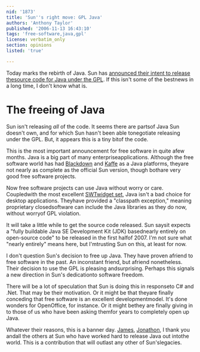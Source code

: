 ```yaml
---
nid: '1873'
title: 'Sun''s right move: GPL Java'
authors: 'Anthony Taylor'
published: '2006-11-13 16:43:10'
tags: 'free-software,java,gpl'
license: verbatim_only
section: opinions
listed: 'true'

---
```

Today marks the rebirth of Java. Sun has [announced their intent to release thesource code for Java under the GPL](http://www.sun.com/2006-1113/feature/index.jsp). If this isn't some of the bestnews in a long time, I don't know what is.


# The freeing of Java

Sun isn't releasing _all_ of the code. It seems there are partsof Java Sun doesn't own, and for which Sun hasn't been able tonegotiate releasing under the GPL. But, it appears this is a tiny bitof the code.

This is the most important announcement for free software in quite afew months. Java is a big part of many enterpriseapplications. Although the free software world has had [Blackdown](http://www.blackdown.org/) and [Kaffe](http://www.kaffe.org/) as a Java platforms, theyare not nearly as complete as the official Sun version, though bothare very good free software projects.

Now free software projects can use Java without worry or care. Coupledwith the most excellent [SWTwidget set](http://www.eclipse.org/swt/), Java isn't a bad choice for desktop applications. Theyhave provided a "classpath exception," meaning proprietary closedsoftware can include the Java libraries as they do now, without worryof GPL violation.

It will take a little while to get the source code released. Sun saysit expects a "fully buildable Java SE Development Kit (JDK) basednearly entirely on open-source code" to be released in the first halfof 2007. I'm not sure what "nearly entirely" means here, but I'mtrusting Sun on this, at least for now.

I don't question Sun's decision to free up Java. They have proven afriend to free software in the past. An inconstant friend, but afriend nonetheless. Their decision to use the GPL is pleasing andsurprising. Perhaps this signals a new direction in Sun's dedicationto software freedom.

There will be a lot of speculation that Sun is doing this in responseto C# and .Net. That may be their motivation. Or it might be that theyare finally conceding that free software is an excellent developmentmodel. It's done wonders for OpenOffice, for instance. Or it might bethey are finally giving in to those of us who have been asking themfor years to completely open up Java.

Whatever their reasons, this is a banner day. [James](http://blogs.sun.com/jag/), [Jonathon](http://blogs.sun.com/jonathan/), I thank you andall the others at Sun who have worked hard to release Java out intothe world. This is a contribution that will outlast any other of Sun'slegacies.

